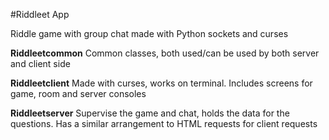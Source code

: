 #Riddleet App

Riddle game with group chat made with Python sockets and curses

**Riddleetcommon**
Common classes, both used/can be used by both server and client side

**Riddleetclient**
Made with curses, works on terminal. Includes screens for game, room and server consoles

**Riddleetserver**
Supervise the game and chat, holds the data for the questions. Has a similar arrangement to HTML requests for client requests


